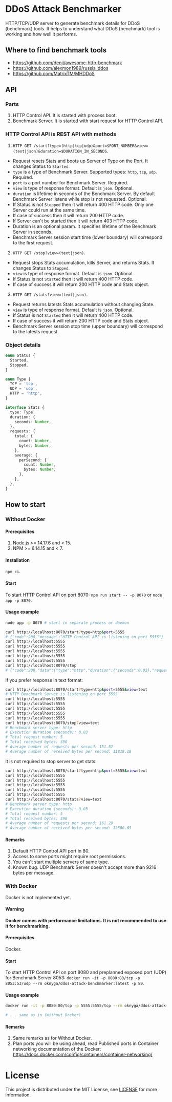 # DDoS Attack Benchmarker
HTTP/TCP/UDP server to generate benchmark details for DDoS (benchmark) tools.
It helps to understand what DDoS (benchmark) tool is working and how well it performs.

## Where to find benchmark tools
* https://github.com/denji/awesome-http-benchmark
* https://github.com/alexmon1989/russia_ddos
* https://github.com/MatrixTM/MHDDoS

## API

### Parts
1. HTTP Control API. It is started with process boot.
2. Benchmark Server. It is started with start request for HTTP Control API.

### HTTP Control API is REST API with methods
1. `HTTP GET /start?type=(http|tcp|udp)&port=$PORT_NUMBER&view=(text|json)&duration=$DURATION_IN_SECONDS`.
* Request resets Stats and boots up Server of Type on the Port. It changes Status to `Started`.
* `type` is a type of Benchmark Server. Supported types: `http`, `tcp`, `udp`. Required.
* `port` is a port number for Benchmark Server. Required.
* `view` is type of response format. Default is `json`. Optional.
* `duration` is lifetime in seconds of the Benchmark Server. By default Benchmark Server listens while stop is not requested. Optional.
* If Status is not `Stopped` then it will return 400 HTTP code. Only one Server could run at the same time.
* If case of success then it will return 200 HTTP code.
* If Server can't be started then it will return 403 HTTP code.
* Duration is an optional param. It specifies lifetime of the Benchmark Server in seconds.
* Benchmark Server session start time (lower boundary) will correspond to the first request.
2. `HTTP GET /stop?view=(text|json)`.
* Request stops Stats accumulation, kills Server, and returns Stats. It changes Status to `Stopped`.
* `view` is type of response format. Default is `json`. Optional.
* If Status is not `Started` then it will return 400 HTTP code.
* If case of success it will return 200 HTTP code and Stats object.
3. `HTTP GET /stats?view=(text|json)`.
* Request returns latests Stats accumulation without changing State.
* `view` is type of response format. Default is `json`. Optional.
* If Status is not `Started` then it will return 400 HTTP code.
* If case of success it will return 200 HTTP code and Stats object.
* Benchmark Server session stop time (upper boundary) will correspond to the latests request.

### Object details
```typescript
enum Status {
  Started,
  Stopped,
}

enum Type {
  TCP = 'tcp',
  UDP = 'udp',
  HTTP = 'http',
}

interface Stats {
  type: Type,
  duration: {
    seconds: Number,
  },
  requests: {
    total: {
      count: Number,
      bytes: Number,
    },
    average: {
      perSecond: {
        count: Number,
        bytes: Number,
      },
    },
  },
}
```

## How to start

### Without Docker

#### Prerequisites
1. Node.js >= 14.17.6 and < 15.
2. NPM >= 6.14.15 and < 7.

#### Installation
`npm ci`.

#### Start
To start HTTP Control API on port 8070: `npm run start -- -p 8070` or `node app -p 8070`.

#### Usage example
```bash
node app -p 8070 # start in separate process or daemon

curl http://localhost:8070/start?type=http&port=5555
# {"code":200,"message":"HTTP Control API is listening on port 5555"}
curl http://localhost:5555
curl http://localhost:5555
curl http://localhost:5555
curl http://localhost:5555
curl http://localhost:5555
curl http://localhost:8070/stop
# {"code":200,"data":{"type":"http","duration":{"seconds":0.03},"requests":{"average":{"perSecond":{"count":147.05882352941177,"bytes":11470.588235294117}},"total":{"count":5,"bytes":390}}}}
```

If you prefer response in text format:
```bash
curl http://localhost:8070/start?type=http&port=5555&view=text
# HTTP Benchmark Server is listening on port 5555
curl http://localhost:5555
curl http://localhost:5555
curl http://localhost:5555
curl http://localhost:5555
curl http://localhost:5555
curl http://localhost:8070/stop?view=text
# Benchmark server type: http
# Execution duration (seconds): 0.03
# Total request number: 5
# Total received bytes: 390
# Average number of requests per second: 151.52
# Average number of received bytes per second: 11818.18
```

It is not required to stop server to get stats:
```bash
curl http://localhost:8070/start?type=http&port=5555&view=text
curl http://localhost:5555
curl http://localhost:5555
curl http://localhost:5555
curl http://localhost:5555
curl http://localhost:5555
curl http://localhost:8070/stats?view=text
# Benchmark server type: http
# Execution duration (seconds): 0.03
# Total request number: 5
# Total received bytes: 390
# Average number of requests per second: 161.29
# Average number of received bytes per second: 12580.65
```

#### Remarks
1. Default HTTP Control API port in 80.
2. Access to some ports might require root permissions.
3. You can't start multiple servers of same type.
4. Known bug. UDP Benchmark Server doesn't accept more than 9216 bytes per message.

### With Docker
Docker is not implemented yet.

#### Warning
**Docker comes with performance limitations. It is not recommended to use it for benchmarking.**

#### Prerequisites
Docker.

#### Start
To start HTTP Control API on port 8080 and preplanned exposed port (UDP) for Benchmark Server 8053: `docker run -it -p 8080:80/tcp -p 8053:53/udp --rm oknyga/ddos-attack-benchmarker:latest -p 80`.

#### Usage example
```bash
docker run -it -p 8080:80/tcp -p 5555:5555/tcp --rm oknyga/ddos-attack-benchmarker:latest -p 80 # start in separate process or daemon

# ... same as in (Without Docker)
```

#### Remarks
1. Same remarks as for Without Docker.
2. Plan ports you will be using ahead, read Published ports in Container networking documentation of the Docker: https://docs.docker.com/config/containers/container-networking/

# License
This project is distributed under the MIT License, see [LICENSE](./LICENSE) for more information.